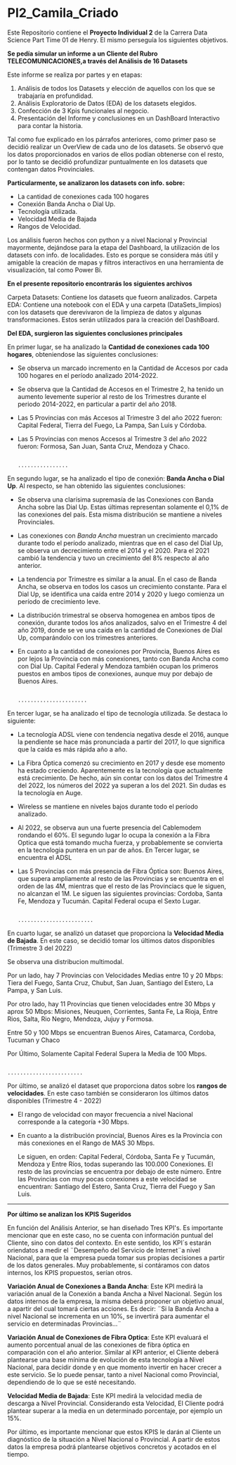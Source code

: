 # PI2_Camila_Criado
Este Repositorio contiene el **Proyecto Individual 2** de la Carrera Data Science Part Time 01 de Henry. 
El mismo perseguía los siguientes objetivos.

**Se pedía simular un informe a un Cliente del Rubro TELECOMUNICACIONES,a través del Análisis de 16 Datasets**

Este informe se realiza por partes y en etapas:

1. Análisis de todos los Datasets y elección de aquellos con los que se trabajaría en profundidad. 
2. Análisis Exploratorio de Datos (EDA) de los datasets elegidos. 
3. Confección de 3 Kpis funcionales al negocio.
4. Presentación del Informe y conclusiones en un DashBoard Interactivo para contar la historia. 

Tal como fue explicado en los párrafos anteriores, como primer paso se decidió realizar un OverView de cada uno de los datasets. 
Se observó que los datos proporcionados en varios de ellos podían obtenerse con el resto, por lo tanto se decidió profundizar puntualmente en los datasets
que contengan datos Provinciales. 

**Particularmente, se analizaron los datasets con info. sobre:**
- La cantidad de conexiones cada 100 hogares
- Conexión Banda Ancha o Dial Up.
- Tecnología utilizada.
- Velocidad Media de Bajada
- Rangos de Velocidad.

Los análisis fueron hechos con python y a nivel Nacional y Provincial mayormente, dejándose para la etapa del Dashboard, la utilización de los datasets con info. de 
localidades. Esto es porque se considera más útil y amigable la creación de mapas y filtros interactivos en una herramienta de visualización, tal como Power Bi. 

**En el presente repositorio encontrarás los siguientes archivos**

Carpeta Datasets: Contiene los datasets que fueorn analizados. 
Carpeta EDA: Contiene una notebook con el EDA y una carpeta (DataSets_limpios) con los datasets que derevivaron de la limpieza de datos y algunas transformaciones.
Estos serán utilizados para la creación del DashBoard. 

**Del EDA, surgieron las siguientes conclusiones principales**

En primer lugar, se ha analizado la **Cantidad de conexiones cada 100 hogares**, obteniendose las siguientes conclusiones:

- Se observa un marcado incremento en la Cantidad de Accesos por cada 100 hogares en el período analizado 2014-2022.

- Se observa que la Cantidad de Accesos en el Trimestre 2, ha tenido un aumento levemente superior al resto de los Trimestres durante el periodo    2014-2022, en particular a partir del año 2018. 

- Las 5 Provincias con más Accesos al Trimestre 3 del año 2022 fueron: Capital Federal, Tierra del Fuego, La Pampa, San Luis y Córdoba. 

- Las 5 Provincias con menos Accesos al Trimestre 3 del año 2022 fueron: Formosa, San Juan, Santa Cruz, Mendoza y Chaco.

                                                            ................
En segundo lugar, se ha analizado el tipo de conexión: **Banda Ancha o Dial Up**. Al respecto, se han obtenido las siguientes conclusiones:

- Se observa una clarísima supremasía de las Conexiones con Banda Ancha sobre las Dial Up. Estas últimas representan solamente el 0,1% de las conexiones del país. Esta misma distribución se mantiene a niveles Provinciales. 

- Las conexiones con *Banda Ancha* muestran un crecimiento marcado durante todo el período analizado, mientras que en el caso del Dial Up, se observa un decrecimiento entre el 2014 y el 2020. Para el 2021 cambió la tendencia y tuvo un crecimiento del 8% respecto al año anterior. 

- La tendencia por Trimestre es similar a la anual. En el caso de Banda Ancha, se observa en todos los casos un crecimiento constante. Para el Dial Up, se identifica una caída entre 2014 y 2020 y luego comienza un período de crecimiento leve. 

- La distribución trimestral se observa homogenea en ambos tipos de conexión, durante todos los años analizados, salvo en el Trimestre 4 del año 2019, donde se ve una caída en la cantidad de Conexiones de Dial Up, comparándolo con los trimestres anteriores. 

- En cuanto a la cantidad de conexiones por Provincia, Buenos Aires es por lejos la Provincia con más conexiones, tanto con Banda Ancha como con Dial Up. Capital Federal y Mendoza también ocupan los primeros puestos en ambos tipos de conexiones, aunque muy por debajo de Buenos Aires. 

                                                        ......................

En tercer lugar, se ha analizado el tipo de tecnología utilizada. Se destaca lo siguiente: 

- La tecnología ADSL viene con tendencia negativa desde el 2016, aunque la pendiente se hace más pronunciada a partir del 2017, lo que significa que la caída es más rápida año a año. 
- La Fibra Óptica comenzó su crecimiento en 2017 y desde ese momento ha estado creciendo. Aparentemente es la tecnología que actualmente está crecimiento. De hecho, aún sin contar con los datos del Trimestre 4 del 2022, los números del 2022 ya superan a los del 2021. Sin dudas es la tecnología en Auge. 
- Wireless se mantiene en niveles bajos durante todo el período analizado. 

- Al 2022, se observa aun una fuerte presencia del Cablemodem rondando el 60%. El segundo lugar lo ocupa la conexión a la Fibra Optica que está tomando mucha fuerza, y probablemente se convierta en la tecnologia puntera en un par de años. En Tercer lugar, se encuentra el ADSL

- Las 5 Provincias con más presencia de Fibra Óptica son:
    Buenos Aires, que supera ampliamente al resto de las Provincias y se encuentra en el orden de las 4M, mientras que el resto de las Provinciacs que le siguen, no alcanzan el 1M.   Le siguen las siguientes provincias: Cordoba, Santa Fe, Mendoza y Tucumán. Capital Federal ocupa el Sexto Lugar. 

                                                        ........................

En cuarto lugar, se analizó un dataset que proporciona la **Velocidad Media de Bajada**. En este caso, se decidió tomar los últimos datos disponibles (Trimestre 3 del 2022)

Se observa una distribucion multimodal. 

Por un lado, hay 7 Provincias con Velocidades Medias entre 10 y 20 Mbps: Tiera del Fuego, Santa Cruz, Chubut, San Juan, Santiago del Estero, La Pampa, y San Luis. 

Por otro lado, hay 11 Provincias que tienen velocidades entre 30 Mbps y aprox 50 Mbps: Misiones, Neuquen, Corrientes, Santa Fe, La Rioja, Entre Rios, Salta, Rio Negro, Mendoza, Jujuy y Formosa. 

Entre 50 y 100 Mbps se encuentran Buenos Aires, Catamarca, Cordoba, Tucuman y Chaco

Por Último, Solamente Capital Federal Supera la Media de 100 Mbps. 

                                                       ........................

Por último, se analizó el dataset que proporciona datos sobre los **rangos de velocidades**. En este caso también se consideraron los últimos datos disponibles (Trimestre 4 - 2022)

- El rango de velocidad con mayor frecuencia a nivel Nacional corresponde a la categoría +30 Mbps. 
- En cuanto a la distribución provincial, Buenos Aires es la Provincia con más conexiones en el Rango de MAS 30 Mbps. 

    Le siguen, en orden: Capital Federal, Córdoba, Santa Fe y Tucumán, Mendoza y Entre Ríos, todas superando las 100.000 Conexiones. 
    El resto de las provincias se encuentra por debajo de este número. 
    Entre las Provincias con muy pocas conexiones a este velocidad se encuentran: Santiago del Estero, Santa Cruz, Tierra del Fuego y San Luis. 

-----------------------------------------------------------------------------------------------------------------------------------------------------------------
**Por último se analizan los KPIS Sugeridos**

En función del Análisis Anterior, se han diseñado Tres KPI's. Es importante mencionar que en este caso, no se cuenta con información puntual del Cliente, sino con datos del contexto. En este sentido, los KPI´s estarán oriendatos a medir el ¨Desempeño del Servicio de Internet¨a nivel Nacional, para que la empresa pueda tomar sus propias decisiones a partir de los datos generales. Muy probablemente, si contáramos con datos internos, los KPIS propuestos, serían otros. 

**Variación Anual de Conexiones a Banda Ancha**: Este KPI medirá la variación anual de la Conexión a banda Ancha a Nivel Nacional. Según los datos internos de la empresa, la misma deberá proponer un objetivo anual, a apartir del cual tomará ciertas acciones. Es decir: ¨Si la Banda Ancha a nivel Nacional se incrementa en un 10%, se invertirá para aumentar el servicio en determinadas Provincias...¨

**Variación Anual de Conexiones de Fibra Optica**: Este KPI evaluará el aumento porcentual anual de las conexiones de fibra óptica en comparación con el año anterior. 
Similar al KPI anterior, el Cliente deberá plantearse una base mínima de evolución de esta tecnología a Nivel Nacional, para decidir donde y en que momento invertir en hacer crecer a este servicio. Se lo puede pensar, tanto a nivel Nacional como Provincial, dependiendo de lo que se esté necesitando. 
 
**Velocidad Media de Bajada**: Este KPI medirá la velocidad media de descarga a Nivel Provincial. Considerando esta Velocidad, El Cliente podrá plantear superar a la media en un determinado porcentaje, por ejemplo un 15%. 

Por último, es importante mencionar que estos KPIS le darán al Cliente un diagnóstico de la situación a Nivel Nacional o Provincial. A partir de estos datos la empresa podrá plantearse objetivos concretos y acotados en el tiempo. 
